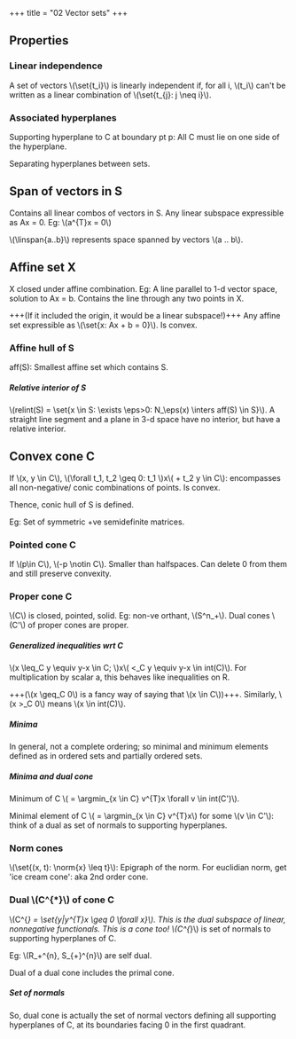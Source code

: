 +++
title = "02 Vector sets"
+++

## Properties
### Linear independence
A set of vectors \\(\set{t_i}\\) is linearly independent if, for all i, \\(t_i\\) can't be written as a linear combination of \\(\set{t_{j}: j \neq i}\\).

### Associated hyperplanes
Supporting hyperplane to C at boundary pt p: All C must lie on one side of the hyperplane.

Separating hyperplanes between sets.

## Span of vectors in S
Contains all linear combos of vectors in S. Any linear subspace expressible as Ax = 0. Eg: \\(a^{T}x = 0\\)

\\(\linspan{a..b}\\) represents space spanned by vectors \\(a .. b\\).

## Affine set X
X closed under affine combination. Eg: A line parallel to 1-d vector space, solution to Ax = b. Contains the line through any two points in X.

+++(If it included the origin, it would be a linear subspace!)+++ Any affine set expressible as \\(\set{x: Ax + b = 0}\\). Is convex.

### Affine hull of S
aff(S): Smallest affine set which contains S.

##### Relative interior of S
\\(relint(S) = \set{x \in S: \exists \eps>0: N_\eps(x) \inters aff(S) \in S}\\). A straight line segment and a plane in 3-d space have no interior, but have a relative interior.

## Convex cone C
If \\(x, y \in C\\), \\(\forall t_1, t_2 \geq 0: t_1 \\)x\\( + t_2 y \in C\\): encompasses all non-negative/ conic combinations of points. Is convex.

Thence, conic hull of S is defined.

Eg: Set of symmetric +ve semidefinite matrices.

### Pointed cone C
If \\(p\in C\\), \\(-p \notin C\\). Smaller than halfspaces. Can delete 0 from them and still preserve convexity.

### Proper cone C
\\(C\\) is closed, pointed, solid. Eg: non-ve orthant, \\(S^n_+\\). Dual cones \\(C'\\) of proper cones are proper.

##### Generalized inequalities wrt C
\\(x \leq_C y \equiv y-x \in C; \\)x\\( <_C y \equiv y-x \in int(C)\\). For multiplication by scalar a, this behaves like inequalities on R.

+++(\\(x \geq_C 0\\) is a fancy way of saying that \\(x \in C\\))+++. Similarly, \\(x >_C 0\\) means \\(x \in int(C)\\).

##### Minima
In general, not a complete ordering; so minimal and minimum elements defined as in ordered sets and partially ordered sets.

##### Minima and dual cone
Minimum of C \\( = \argmin_{x \in C} v^{T}x \forall v \in int(C')\\).

Minimal element of C \\( = \argmin_{x \in C} v^{T}x\\) for some \\(v \in C'\\): think of a dual as set of normals to supporting hyperplanes.

### Norm cones
\\(\set{(x, t): \norm{x} \leq t}\\): Epigraph of the norm. For euclidian norm, get 'ice cream cone': aka 2nd order cone.

### Dual \\(C^{*}\\) of cone C
\\(C^{*} = \set{y|y^{T}x \geq 0 \forall x}\\). This is the dual subspace of linear, nonnegative functionals. This is a cone too! \\(C^{*}\\) is set of normals to supporting hyperplanes of C.

Eg: \\(R_+^{n}, S_{+}^{n}\\) are self dual.

Dual of a dual cone includes the primal cone.

##### Set of normals
So, dual cone is actually the set of normal vectors defining all supporting hyperplanes of C, at its boundaries facing 0 in the first quadrant.

